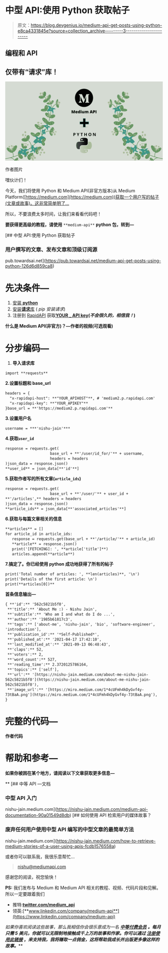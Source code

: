 # 中型 API:使用 Python 获取帖子

> 原文：<https://blog.devgenius.io/medium-api-get-posts-using-python-e8ca4331845e?source=collection_archive---------3----------------------->

## 编程和 API

## 仅带有“请求”库！

![](img/d458c84d918d169f11485ebdb5aa8d80.png)

作者图片

嘿伙计们！

今天，我们将使用 Python 和 Medium API(非官方版本)从 Medium Platform([https://medium.com](https://medium.com))获取一个用户写的帖子(文章或故事)。这非常简单明了…

所以，不要浪费太多时间，让我们来看看代码吧！

**要获得更高级的教程，请使用** `**medium-api**` **python 包，转到—**

[](https://pub.towardsai.net/medium-api-get-posts-using-python-126d6d859ca8) [## 中型 API:使用 Python 获取帖子

### 用户撰写的文章、发布文章和顶级订阅源

pub.towardsai.net](https://pub.towardsai.net/medium-api-get-posts-using-python-126d6d859ca8) 

# 先决条件—

1.  [安装 **python**](https://www.python.org/downloads/)
2.  [安装**请求**库](https://pypi.org/project/requests/) ( *pip 安装请求*)
3.  注册到 [RapidAPI](https://rapidapi.com/nishujain199719-vgIfuFHZxVZ/api/medium2) 获取[**YOUR _ API key**](https://docs.rapidapi.com/docs/keys)**(*不会很久的，相信我！*)**

**什么是 Medium API(非官方)？—作者的视频(可选观看)**

# **分步编码—**

1.  **导入请求库**

```
import **requests**
```

**2.设置标题和 base_url**

```
headers = {
  "x-rapidapi-host": **"YOUR_APIHOST"**, # 'medium2.p.rapidapi.com'
  "x-rapidapi-key": **"YOUR_APIKEY"**
}base_url = **'https://medium2.p.rapidapi.com'**
```

**3.设置用户名**

```
username = ***'nishu-jain'***
```

**4.获取`user_id`**

```
response = requests.get(
                    base_url + **'/user/id_for/'** + username, 
                    headers = headers
)json_data = response.json()
**user_id** = json_data[**'id'**]
```

**5.获取作者写的所有文章(`article_ids`)**

```
response = requests.get(
                    base_url + **'/user/'** + user_id + **'/articles',** headers = headers
)json_data = response.json()
**article_ids** = json_data[**'associated_articles'**]
```

**6.获取与每篇文章相关的信息**

```
**articles** = []
for article_id in article_ids:
   response = requests.get(base_url + **'/article/'** + article_id)
   **article** = response.json()
   print('[FETCHING]: ', **article['title']**)
   articles.append(**article**)
```

**7.搞定了。你已经使用 python 成功地获得了所有的帖子**

```
print('Total number of articles: ', **len(articles)**, '\n')
print('Details of the first article: \n')
print(**articles[0])**
```

****首条信息输出—****

```
{ **'id':** '562c5821b5f0',
 **'title':** 'About Me :) - Nishu Jain',
 **'subtitle':** 'Who am I and what do I do ...',
 **'author':** '1985b61817c3',
 **'tags':** ['about-me', 'nishu-jain', 'bio', 'software-engineer', 'introduction'],
 **'publication_id':** '*Self-Published*',
 **'published_at':** '2021-04-17 17:42:10',
 **'last_modified_at':** '2021-09-13 06:48:43',
 **'claps':** 52,
 **'voters':** 2,
 **'word_count':** 527,
 **'reading_time':** 2.3720125786164,
 **'topics':** ['self'],
 **'url':** '[https://nishu-jain.medium.com/about-me-nishu-jain-562c5821b5f0'](https://nishu-jain.medium.com/about-me-nishu-jain-562c5821b5f0'),
 **'image_url':** '[https://miro.medium.com/1*4cUFmh4kDyGvf4y-73tBaA.png'](https://miro.medium.com/1*4cUFmh4kDyGvf4y-73tBaA.png'),
}
```

# **完整的代码—**

**作者代码**

# **帮助和参考—**

**如果你被困在某个地方，请阅读以下文章获取更多信息—**

**[](https://nishu-jain.medium.com/medium-api-documentation-90a01549d8db) [## 中等 API —文档

### 中型 API 入门

nishu-jain.medium.com](https://nishu-jain.medium.com/medium-api-documentation-90a01549d8db) [](https://nishu-jain.medium.com/how-to-retrieve-medium-stories-of-a-user-using-apis-fcdb1576558a) [## 如何使用 API 检索用户的媒体故事？

### 废弃任何用户使用中型 API 编写的中型文章的最简单方法

nishu-jain.medium.com](https://nishu-jain.medium.com/how-to-retrieve-medium-stories-of-a-user-using-apis-fcdb1576558a) 

或者你可以联系我，我很乐意帮忙…

> [nishu@mediumapi.com](mailto:nishu@mediumapi.com)

感谢您的阅读，祝您愉快！

**PS:** 我们发布与 Medium 和 Medium API 相关的教程、视频、代码片段和见解。所以一定要跟着我们

*   推特:[**twitter.com/medium_api**](https://twitter.com/medium_api)
*   领英:[**www.linkedin.com/company/medium-api**](https://www.linkedin.com/company/medium-api)

*如果你喜欢阅读这些故事，那么我相信你会很乐意成为一名* [***中等付费会员***](https://nishu-jain.medium.com/membership) ***。每月只需 5 美元，你就可以无限制地接触成千上万的故事和作家。你可以通过* [***注册使用此链接***](https://nishu-jain.medium.com/membership) ，*来支持我，我将赚取一点佣金，这将帮助我成长并出版更多像这样的故事。*****